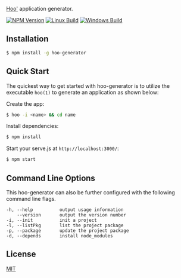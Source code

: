 

[Hoo'](https://www.npmjs.com/package/hoo-generator) application generator.

[![NPM Version][npm-image]][npm-url]
[![Linux Build][travis-image]][travis-url]
[![Windows Build][appveyor-image]][appveyor-url]

## Installation

```sh
$ npm install -g hoo-generator
```

## Quick Start

The quickest way to get started with hoo-generator is to utilize the executable `hoo(1)` to generate an application as shown below:

Create the app:

```bash
$ hoo -i <name> && cd name
```

Install dependencies:

```bash
$ npm install
```

Start your serve.js at `http://localhost:3000/`:

```bash
$ npm start
```

## Command Line Options

This hoo-generator can also be further configured with the following command line flags.

    -h, --help          output usage information
        --version       output the version number
    -i, --init          init a project
    -l, --listPkg       list the project package
    -p, --package       update the project package
    -d, --depends       install node_modules
## License

[MIT](LICENSE)

[npm-image]: https://img.shields.io/npm/v/express-generator.svg
[npm-url]: https://npmjs.org/package/express-generator
[travis-image]: https://img.shields.io/travis/expressjs/generator/master.svg?label=linux
[travis-url]: https://travis-ci.org/expressjs/generator
[appveyor-image]: https://img.shields.io/appveyor/ci/dougwilson/generator/master.svg?label=windows
[appveyor-url]: https://ci.appveyor.com/project/dougwilson/generator
[downloads-image]: https://img.shields.io/npm/dm/express-generator.svg
[downloads-url]: https://npmjs.org/package/express-generator
[gratipay-image]: https://img.shields.io/gratipay/dougwilson.svg
[gratipay-url]: https://gratipay.com/dougwilson/
